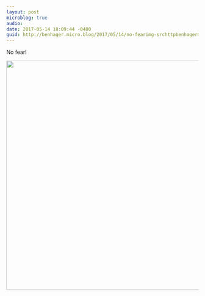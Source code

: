 ```yaml
---
layout: post
microblog: true
audio: 
date: 2017-05-14 18:09:44 -0400
guid: http://benhager.micro.blog/2017/05/14/no-fearimg-srchttpbenhagermicrobloguploadsfffjpg.html
---
```

No fear!

<img src="http://benhager.micro.blog/uploads/2017/42f06ff389.jpg" width="600" height="600" style="height: auto" />
